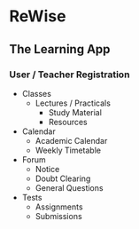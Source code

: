 # ReWise
## The Learning App

### User / Teacher Registration
  - Classes
    - Lectures / Practicals
      - Study Material
      - Resources
  - Calendar
    - Academic Calendar
    - Weekly Timetable
  - Forum
    - Notice
    - Doubt Clearing
    - General Questions
  - Tests
    - Assignments
    - Submissions

